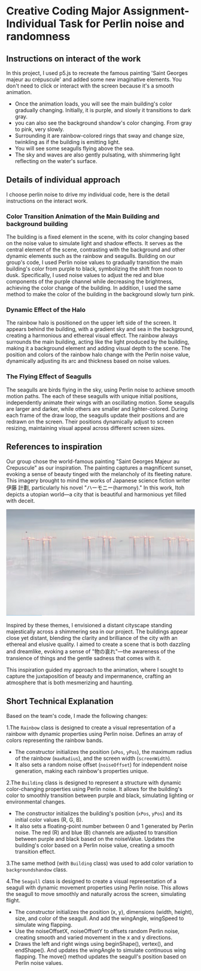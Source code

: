 # Creative Coding Major Assignment-Individual Task for Perlin noise and randomness

## Instructions on interact of the work
In this project, I used p5.js to recreate the famous painting 'Saint Georges majeur au crépuscule' and added some new imaginative elements. You don't need to click or interact with the screen because it's a smooth animation.
- Once the animation loads, you will see the main building's color gradually changing.   Initially, it is purple, and slowly it transitions to dark gray.
- you can also see the background shandow's color changing. From gray to pink, very slowly.
- Surrounding it are rainbow-colored rings that sway and change size, twinkling as if the building is emitting light.
- You will see some seagulls flying above the sea.
- The sky and waves are also gently pulsating, with shimmering light reflecting on the water's surface.

## Details of individual approach
I choose perlin noise to drive my individual code, here is the detail instructions on the interact work.
### Color Transition Animation of the Main Building and background building
The building is a fixed element in the scene, with its color changing based on the noise value to simulate light and shadow effects. It serves as the central element of the scene, contrasting with the background and other dynamic elements such as the rainbow and seagulls.
Building on our group's code, I used Perlin noise values to gradually transition the main building's color from purple to black, symbolizing the shift from noon to dusk. Specifically, I used noise values to adjust the red and blue components of the purple channel while decreasing the brightness, achieving the color change of the building.
In addition, I used the same method to make the color of the building in the background slowly turn pink.

### Dynamic Effect of the Halo
The rainbow halo is positioned on the upper left side of the screen. It appears behind the building, with a gradient sky and sea in the background, creating a harmonious and ethereal visual effect. The rainbow always surrounds the main building, acting like the light produced by the building, making it a background element and adding visual depth to the scene.
The position and colors of the rainbow halo change with the Perlin noise value, dynamically adjusting its arc and thickness based on noise values.

### The Flying Effect of Seagulls
The seagulls are birds flying in the sky, using Perlin noise to achieve smooth motion paths. The each of these seagulls with unique initial positions, independently animate their wings with an oscillating motion. Some seagulls are larger and darker, while others are smaller and lighter-colored.
During each frame of the draw loop, the seagulls update their positions and are redrawn on the screen. Their positions dynamically adjust to screen resizing, maintaining visual appeal across different screen sizes.

## References to inspiration
Our group chose the world-famous painting "Saint Georges Majeur au Crepuscule" as our inspiration.    The painting captures a magnificent sunset, evoking a sense of beauty tinged with the melancholy of its fleeting nature.    This imagery brought to mind the works of Japanese science fiction writer 伊藤 計劃, particularly his novel "ハーモニー(harmony)."    In this work, Itoh depicts a utopian world—a city that is beautiful and harmonious yet filled with deceit.

![An image of harmony_](readmeImages/harmony_.png)

Inspired by these themes, I envisioned a distant cityscape standing majestically across a shimmering sea in our project.    The buildings appear close yet distant, blending the clarity and brilliance of the city with an ethereal and elusive quality.    I aimed to create a scene that is both dazzling and dreamlike, evoking a sense of "物の哀れ"—the awareness of the transience of things and the gentle sadness that comes with it.

This inspiration guided my approach to the animation, where I sought to capture the juxtaposition of beauty and impermanence, crafting an atmosphere that is both mesmerizing and haunting.

 ## Short Technical Explanation
 Based on the team's code, I made the following changes:

1.The `Rainbow` class is designed to create a visual representation of a rainbow with dynamic properties using Perlin noise. Defines an array of colors representing the rainbow bands.
- The constructor initializes the position (`xPos`, `yPos`), the maximum radius of the rainbow (`maxRadius`), and the screen width (`screenWidth`).
- It also sets a random noise offset (`noiseOffset`) for independent noise generation, making each rainbow's properties unique.

2.The `Building` class is designed to represent a structure with dynamic color-changing properties using Perlin noise.  It allows for the building's color to smoothly transition between purple and black, simulating lighting or environmental changes.
- The constructor initializes the building's position (`xPos`, `yPos`) and its initial color values (R, G, B).
- It also sets a floating-point number between 0 and 1 generated by Perlin noise.
The red (R) and blue (B) channels are adjusted to transition between purple and black based on the noiseValue. Updates the building's color based on a Perlin noise value, creating a smooth transition effect.

3.The same method (with `Building` class) was used to add color variation to `backgroundshandow` class.

4.The `Seagull` class is designed to create a visual representation of a seagull with dynamic movement properties using Perlin noise.  This allows the seagull to move smoothly and naturally across the screen, simulating flight.

- The constructor initializes the position (x, y), dimensions (width, height), size, and color of the seagull. And add the wingAngle, wingSpeed to simulate wing flapping.
- Use the noiseOffsetX, noiseOffsetY to offsets random Perlin noise, creating smooth and varied movement in the x and y directions.
- Draws the left and right wings using beginShape(), vertex(), and endShape().  And updates the wingAngle to simulate continuous wing flapping. The move() method updates the seagull's position based on Perlin noise values.